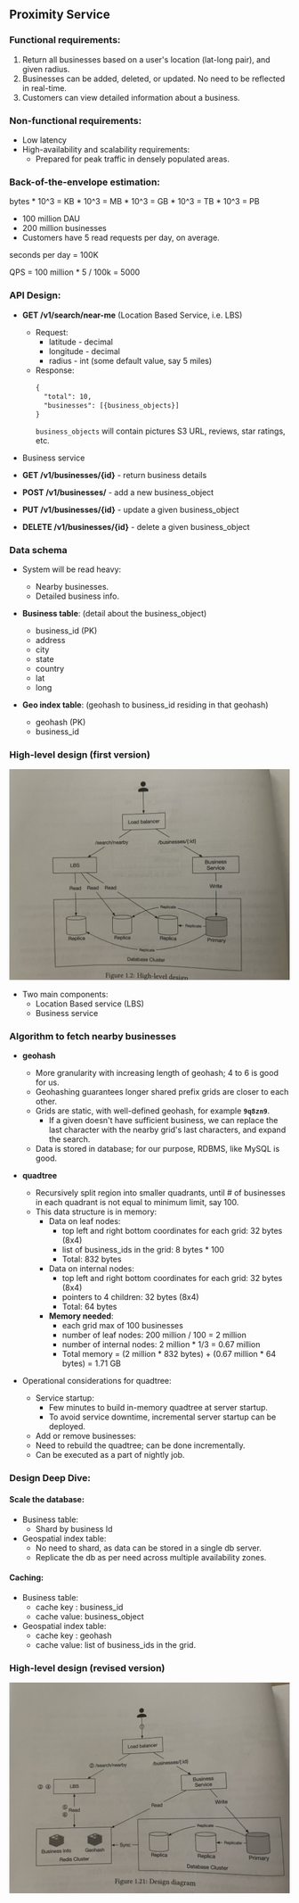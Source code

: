 ## Proximity Service

### Functional requirements:
1. Return all businesses based on a user's location (lat-long pair), and given radius.
2. Businesses can be added, deleted, or updated. No need to be reflected in real-time.
3. Customers can view detailed information about a business.

### Non-functional requirements:
- Low latency 
- High-availability and scalability requirements:
  - Prepared for peak traffic in densely populated areas.

### Back-of-the-envelope estimation:
bytes * 10^3 = KB * 10^3 = MB * 10^3 = GB * 10^3 = TB * 10^3 = PB

- 100 million DAU
- 200 million businesses
- Customers have 5 read requests per day, on average.

seconds per day = 100K

QPS = 100 million * 5 / 100k = 5000


### API Design:
* **GET /v1/search/near-me**  (Location Based Service, i.e. LBS)
  * Request:
    * latitude - decimal
    * longitude - decimal
    * radius - int (some default value, say 5 miles)
  * Response:
    ```
    {
      "total": 10,
      "businesses": [{business_objects}]
    }
    ```
    `business_objects` will contain pictures S3 URL, reviews, star ratings, etc.


* Business service
* **GET /v1/businesses/{id}** - return business details
* **POST /v1/businesses/** - add a new business_object
* **PUT /v1/businesses/{id}** - update a given business_object
* **DELETE /v1/businesses/{id}** - delete a given business_object

### Data schema
* System will be read heavy:
  * Nearby businesses.
  * Detailed business info.


* **Business table**: (detail about the business_object)
  * business_id (PK)
  * address
  * city
  * state
  * country
  * lat
  * long
* **Geo index table**: (geohash to business_id residing in that geohash)
  * geohash (PK)
  * business_id

### High-level design (first version)

![](/resources/IMG_5313.jpg)

* Two main components:
  * Location Based service (LBS)
  * Business service


### Algorithm to fetch nearby businesses

* **geohash**
  * More granularity with increasing length of geohash; 4 to 6 is good for us.
  * Geohashing guarantees longer shared prefix grids are closer to each other.
  * Grids are static, with well-defined geohash, for example **`9q8zn9`**. 
    * If a given doesn't have sufficient business, we can replace the last 
    character with the nearby grid's last characters, and expand the search.
  * Data is stored in database; for our purpose, RDBMS, like MySQL is good.


* **quadtree**
  * Recursively split region into smaller quadrants, until # of businesses in each
  quadrant is not equal to minimum limit, say 100.
  * This data structure is in memory:
    * Data on leaf nodes:
      * top left and right bottom coordinates for each grid: 32 bytes (8x4)
      * list of business_ids in the grid: 8 bytes * 100 
      * Total: 832 bytes
    * Data on internal nodes:
      * top left and right bottom coordinates for each grid: 32 bytes (8x4)
      * pointers to 4 children: 32 bytes (8x4)
      * Total: 64 bytes
    * **Memory needed**:
      * each grid max of 100 businesses
      * number of leaf nodes: 200 million / 100 = 2 million
      * number of internal nodes: 2 million * 1/3 = 0.67 million
      * Total memory = (2 million * 832 bytes) + (0.67 million * 64 bytes) = 1.71 GB


* Operational considerations for quadtree:
  * Service startup: 
    * Few minutes to build in-memory quadtree at server startup.
    * To avoid service downtime, incremental server startup can be deployed.
  * Add or remove businesses:
   * Need to rebuild the quadtree; can be done incrementally.
   * Can be executed as a part of nightly job.


### Design Deep Dive:

#### Scale the database:
* Business table:
  * Shard by business Id
* Geospatial index table:
  * No need to shard, as data can be stored in a single db server.
  * Replicate the db as per need across multiple availability zones.

#### Caching:
* Business table:
  * cache key : business_id
  * cache value: business_object
* Geospatial index table:
  * cache key : geohash
  * cache value: list of business_ids in the grid.


### High-level design (revised version)

![](/resources/IMG_5315.jpg)

   
